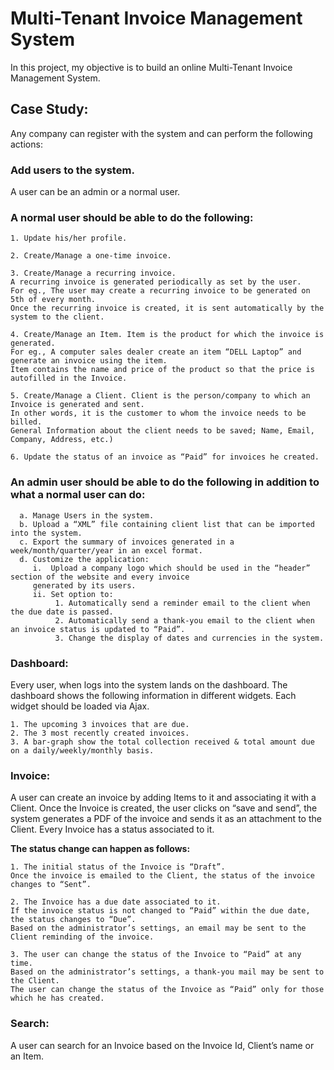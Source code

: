 # Multi-Tenant Invoice Management System

In this project, my objective is to build an online Multi-Tenant Invoice Management System. 

## Case Study:
Any company can register with the system and can perform the following actions:

### Add users to the system. 
A user can be an admin or a normal user.
 
### A normal user should be able to do the following:
	1. Update his/her profile.

	2. Create/Manage a one-time invoice.

	3. Create/Manage a recurring invoice. 
	A recurring invoice is generated periodically as set by the user. 
	For eg., The user may create a recurring invoice to be generated on 5th of every month. 
	Once the recurring invoice is created, it is sent automatically by the system to the client.

	4. Create/Manage an Item. Item is the product for which the invoice is generated. 
	For eg., A computer sales dealer create an item “DELL Laptop” and generate an invoice using the item. 
	Item contains the name and price of the product so that the price is autofilled in the Invoice.

	5. Create/Manage a Client. Client is the person/company to which an Invoice is generated and sent. 
	In other words, it is the customer to whom the invoice needs to be billed. 
	General Information about the client needs to be saved; Name, Email, Company, Address, etc.)

	6. Update the status of an invoice as “Paid” for invoices he created.
 
### An admin user should be able to do the following in addition to what a normal user can do:
     
      a. Manage Users in the system.
      b. Upload a “XML” file containing client list that can be imported into the system.
      c. Export the summary of invoices generated in a week/month/quarter/year in an excel format.
      d. Customize the application:
         i.  Upload a company logo which should be used in the “header” section of the website and every invoice 
	     generated by its users.
         ii. Set option to:
              1. Automatically send a reminder email to the client when the due date is passed.
              2. Automatically send a thank-you email to the client when an invoice status is updated to “Paid”.
              3. Change the display of dates and currencies in the system.
 
### Dashboard: 

Every user, when logs into the system lands on the dashboard. 
The dashboard shows the following information in different widgets. Each widget should be loaded via Ajax.

	1. The upcoming 3 invoices that are due.
	2. The 3 most recently created invoices.
	3. A bar-graph show the total collection received & total amount due on a daily/weekly/monthly basis.
 
### Invoice: 

A user can create an invoice by adding Items to it and associating it with a Client. 
Once the Invoice is created, the user clicks on “save and send”, the system generates a PDF of the invoice and sends it as an attachment to the Client. 
Every Invoice has a status associated to it. 

**The status change can happen as follows:**

	1. The initial status of the Invoice is “Draft”. 
	Once the invoice is emailed to the Client, the status of the invoice changes to “Sent”.
	
	2. The Invoice has a due date associated to it. 
	If the invoice status is not changed to “Paid” within the due date, the status changes to “Due”. 
	Based on the administrator’s settings, an email may be sent to the Client reminding of the invoice.
	
	3. The user can change the status of the Invoice to “Paid” at any time. 
	Based on the administrator’s settings, a thank-you mail may be sent to the Client. 
	The user can change the status of the Invoice as “Paid” only for those which he has created.
 
### Search: 
A user can search for an Invoice based on the Invoice Id, Client’s name or an Item.
